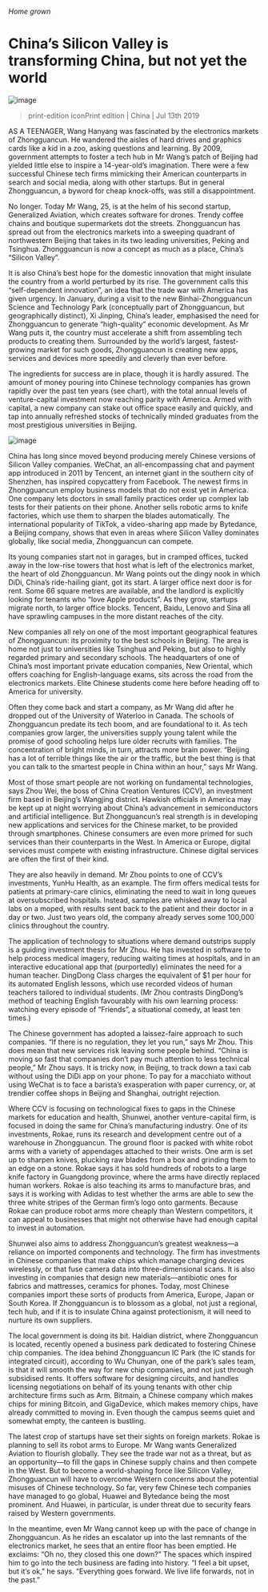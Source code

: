 ###### Home grown
# China’s Silicon Valley is transforming China, but not yet the world 
![image](images/20190713_CND001_0.jpg) 
> print-edition iconPrint edition | China | Jul 13th 2019 
AS A TEENAGER, Wang Hanyang was fascinated by the electronics markets of Zhongguancun. He wandered the aisles of hard drives and graphics cards like a kid in a zoo, asking questions and learning. By 2009, government attempts to foster a tech hub in Mr Wang’s patch of Beijing had yielded little else to inspire a 14-year-old’s imagination. There were a few successful Chinese tech firms mimicking their American counterparts in search and social media, along with other startups. But in general Zhongguancun, a byword for cheap knock-offs, was still a disappointment. 
No longer. Today Mr Wang, 25, is at the helm of his second startup, Generalized Aviation, which creates software for drones. Trendy coffee chains and boutique supermarkets dot the streets. Zhongguancun has spread out from the electronics markets into a sweeping quadrant of northwestern Beijing that takes in its two leading universities, Peking and Tsinghua. Zhongguancun is now a concept as much as a place, China’s “Silicon Valley”. 
It is also China’s best hope for the domestic innovation that might insulate the country from a world perturbed by its rise. The government calls this “self-dependent innovation”, an idea that the trade war with America has given urgency. In January, during a visit to the new Binhai-Zhongguancun Science and Technology Park (conceptually part of Zhongguancun, but geographically distinct), Xi Jinping, China’s leader, emphasised the need for Zhongguancun to generate “high-quality” economic development. As Mr Wang puts it, the country must accelerate a shift from assembling tech products to creating them. Surrounded by the world’s largest, fastest-growing market for such goods, Zhongguancun is creating new apps, services and devices more speedily and cleverly than ever before. 
The ingredients for success are in place, though it is hardly assured. The amount of money pouring into Chinese technology companies has grown rapidly over the past ten years (see chart), with the total annual levels of venture-capital investment now reaching parity with America. Armed with capital, a new company can stake out office space easily and quickly, and tap into annually refreshed stocks of technically minded graduates from the most prestigious universities in Beijing. 
![image](images/20190713_CNC398.png) 
China has long since moved beyond producing merely Chinese versions of Silicon Valley companies. WeChat, an all-encompassing chat and payment app introduced in 2011 by Tencent, an internet giant in the southern city of Shenzhen, has inspired copycattery from Facebook. The newest firms in Zhongguancun employ business models that do not exist yet in America. One company lets doctors in small family practices order up complex lab tests for their patients on their phone. Another sells robotic arms to knife factories, which use them to sharpen the blades automatically. The international popularity of TikTok, a video-sharing app made by Bytedance, a Beijing company, shows that even in areas where Silicon Valley dominates globally, like social media, Zhongguancun can compete. 
Its young companies start not in garages, but in cramped offices, tucked away in the low-rise towers that host what is left of the electronics market, the heart of old Zhongguancun. Mr Wang points out the dingy nook in which DiDi, China’s ride-hailing giant, got its start. A larger office next door is for rent. Some 66 square metres are available, and the landlord is explicitly looking for tenants who “love Apple products”. As they grow, startups migrate north, to larger office blocks. Tencent, Baidu, Lenovo and Sina all have sprawling campuses in the more distant reaches of the city. 
New companies all rely on one of the most important geographical features of Zhongguancun: its proximity to the best schools in Beijing. The area is home not just to universities like Tsinghua and Peking, but also to highly regarded primary and secondary schools. The headquarters of one of China’s most important private education companies, New Oriental, which offers coaching for English-language exams, sits across the road from the electronics markets. Elite Chinese students come here before heading off to America for university. 
Often they come back and start a company, as Mr Wang did after he dropped out of the University of Waterloo in Canada. The schools of Zhongguancun predate its tech boom, and are foundational to it. As tech companies grow larger, the universities supply young talent while the promise of good schooling helps lure older recruits with families. The concentration of bright minds, in turn, attracts more brain power. “Beijing has a lot of terrible things like the air or the traffic, but the best thing is that you can talk to the smartest people in China within an hour,” says Mr Wang. 
Most of those smart people are not working on fundamental technologies, says Zhou Wei, the boss of China Creation Ventures (CCV), an investment firm based in Beijing’s Wangjing district. Hawkish officials in America may be kept up at night worrying about China’s advancement in semiconductors and artificial intelligence. But Zhongguancun’s real strength is in developing new applications and services for the Chinese market, to be provided through smartphones. Chinese consumers are even more primed for such services than their counterparts in the West. In America or Europe, digital services must compete with existing infrastructure. Chinese digital services are often the first of their kind. 
They are also heavily in demand. Mr Zhou points to one of CCV’s investments, YunHu Health, as an example. The firm offers medical tests for patients at primary-care clinics, eliminating the need to wait in long queues at oversubscribed hospitals. Instead, samples are whisked away to local labs on a moped, with results sent back to the patient and their doctor in a day or two. Just two years old, the company already serves some 100,000 clinics throughout the country. 
The application of technology to situations where demand outstrips supply is a guiding investment thesis for Mr Zhou. He has invested in software to help process medical imagery, reducing waiting times at hospitals, and in an interactive educational app that (purportedly) eliminates the need for a human teacher. DingDong Class charges the equivalent of $1 per hour for its automated English lessons, which use recorded videos of human teachers tailored to individual students. (Mr Zhou contrasts DingDong’s method of teaching English favourably with his own learning process: watching every episode of “Friends”, a situational comedy, at least ten times.) 
The Chinese government has adopted a laissez-faire approach to such companies. “If there is no regulation, they let you run,” says Mr Zhou. This does mean that new services risk leaving some people behind. “China is moving so fast that companies don’t pay much attention to less technical people,” Mr Zhou says. It is tricky now, in Beijing, to track down a taxi cab without using the DiDi app on your phone. To pay for a macchiato without using WeChat is to face a barista’s exasperation with paper currency, or, at trendier coffee shops in Beijing and Shanghai, outright rejection. 
Where CCV is focusing on technological fixes to gaps in the Chinese markets for education and health, Shunwei, another venture-capital firm, is focused in doing the same for China’s manufacturing industry. One of its investments, Rokae, runs its research and development centre out of a warehouse in Zhongguancun. The ground floor is packed with white robot arms with a variety of appendages attached to their wrists. One arm is set up to sharpen knives, plucking raw blades from a box and grinding them to an edge on a stone. Rokae says it has sold hundreds of robots to a large knife factory in Guangdong province, where the arms have directly replaced human workers. Rokae is also teaching its arms to manufacture bras, and says it is working with Adidas to test whether the arms are able to sew the three white stripes of the German firm’s logo onto garments. Because Rokae can produce robot arms more cheaply than Western competitors, it can appeal to businesses that might not otherwise have had enough capital to invest in automation. 
Shunwei also aims to address Zhongguancun’s greatest weakness—a reliance on imported components and technology. The firm has investments in Chinese companies that make chips which manage charging devices wirelessly, or that fuse camera data into three-dimensional scans. It is also investing in companies that design new materials—antibiotic ones for fabrics and mattresses, ceramics for phones. Today, most Chinese companies import these sorts of products from America, Europe, Japan or South Korea. If Zhongguancun is to blossom as a global, not just a regional, tech hub, and if it is to insulate China against protectionism, it will need to nurture its own suppliers. 
The local government is doing its bit. Haidian district, where Zhongguancun is located, recently opened a business park dedicated to fostering Chinese chip companies. The idea behind Zhongguancun IC Park (the IC stands for integrated circuit), according to Wu Chunyan, one of the park’s sales team, is that it will smooth the way for new chip companies, and not just through subsidised rents. It offers software for designing circuits, and handles licensing negotiations on behalf of its young tenants with other chip architecture firms such as Arm. Bitmain, a Chinese company which makes chips for mining Bitcoin, and GigaDevice, which makes memory chips, have already committed to moving in. Even though the campus seems quiet and somewhat empty, the canteen is bustling. 
The latest crop of startups have set their sights on foreign markets. Rokae is planning to sell its robot arms to Europe. Mr Wang wants Generalized Aviation to flourish globally. They see the trade war not as a threat, but as an opportunity—to fill the gaps in Chinese supply chains and then compete in the West. But to become a world-shaping force like Silicon Valley, Zhongguancun will have to overcome Western concerns about the potential misuses of Chinese technology. So far, very few Chinese tech companies have managed to go global, Huawei and Bytedance being the most prominent. And Huawei, in particular, is under threat due to security fears raised by Western governments. 
In the meantime, even Mr Wang cannot keep up with the pace of change in Zhongguancun. As he rides an escalator up into the last remnants of the electronics market, he sees that an entire floor has been emptied. He exclaims: “Oh no, they closed this one down?” The spaces which inspired him to go into the tech business are fading into history. “I feel a bit upset, but it’s ok,” he says. “Everything goes forward. We live life forwards, not in the past.” 
